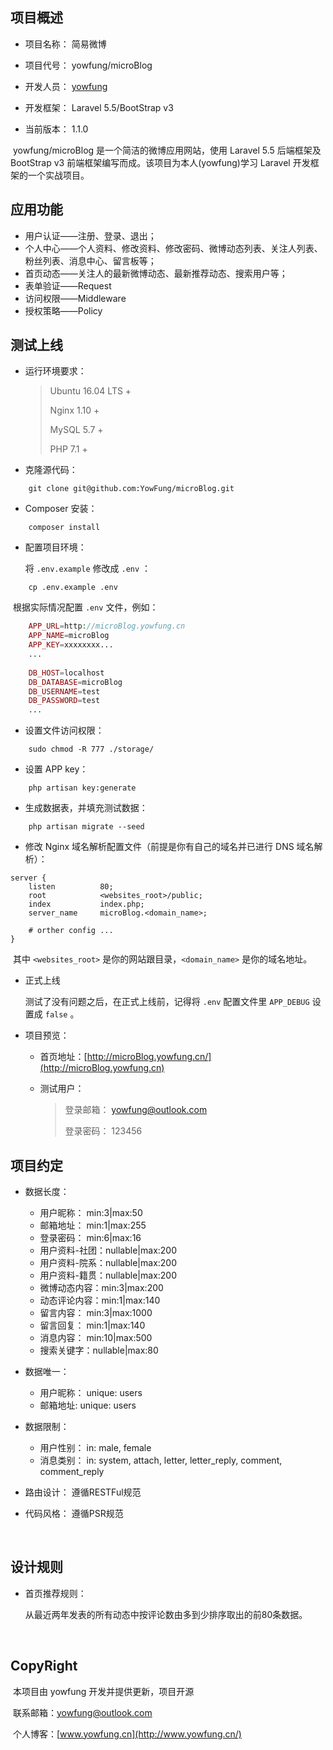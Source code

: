 ## 项目概述

- 项目名称： 简易微博

- 项目代号： yowfung/microBlog

- 开发人员： [yowfung](https://github.com/YowFung/)

- 开发框架： Laravel 5.5/BootStrap v3

- 当前版本： 1.1.0




​	yowfung/microBlog 是一个简洁的微博应用网站，使用 Laravel 5.5 后端框架及 BootStrap v3 前端框架编写而成。该项目为本人(yowfung)学习 Laravel 开发框架的一个实战项目。



## 应用功能

- 用户认证——注册、登录、退出；
- 个人中心——个人资料、修改资料、修改密码、微博动态列表、关注人列表、粉丝列表、消息中心、留言板等；
- 首页动态——关注人的最新微博动态、最新推荐动态、搜索用户等；
- 表单验证——Request
- 访问权限——Middleware
- 授权策略——Policy




## 测试上线

- 运行环境要求： 

    > Ubuntu 16.04 LTS +
    >
    > Nginx 1.10 +
    >
    > MySQL 5.7 +
    >
    > PHP 7.1 +

- 克隆源代码：
```shell
    git clone git@github.com:YowFung/microBlog.git
```

- Composer 安装：
```shell
    composer install
```

- 配置项目环境：

  ​将 `.env.example` 修改成 `.env` ：
```shell
    cp .env.example .env
```

​	根据实际情况配置 `.env` 文件，例如：

```php
    APP_URL=http://microBlog.yowfung.cn
    APP_NAME=microBlog
    APP_KEY=xxxxxxxx...
    ...
      
    DB_HOST=localhost
    DB_DATABASE=microBlog
    DB_USERNAME=test
    DB_PASSWORD=test
    ...
```

- 设置文件访问权限：
```shell
    sudo chmod -R 777 ./storage/
```

- 设置 APP key：
```shell
    php artisan key:generate
```

- 生成数据表，并填充测试数据：
```shell
    php artisan migrate --seed
```

- 修改 Nginx 域名解析配置文件（前提是你有自己的域名并已进行 DNS 域名解析）：
```nginx
server {
    listen          80;
    root            <websites_root>/public;
    index           index.php;
    server_name     microBlog.<domain_name>;
    
    # orther config ...
}
```
​	 其中 `<websites_root>` 是你的网站跟目录，`<domain_name>` 是你的域名地址。

- 正式上线

    测试了没有问题之后，在正式上线前，记得将 `.env` 配置文件里 `APP_DEBUG` 设置成 `false` 。


- 项目预览：
    - 首页地址：[http://microBlog.yowfung.cn/](http://microBlog.yowfung.cn)
    - 测试用户：

        > 登录邮箱： yowfung@outlook.com
        >
        > 登录密码： 123456




## 项目约定

- 数据长度：
    - 用户昵称： min:3|max:50
    - 邮箱地址： min:1|max:255
    - 登录密码： min:6|max:16
    - 用户资料-社团：nullable|max:200
    - 用户资料-院系：nullable|max:200
    - 用户资料-籍贯：nullable|max:200
    - 微博动态内容：min:3|max:200
    - 动态评论内容：min:1|max:140
    - 留言内容： min:3|max:1000
    - 留言回复： min:1|max:140
    - 消息内容： min:10|max:500
    - 搜索关键字：nullable|max:80

- 数据唯一：
    - 用户昵称： unique: users
    - 邮箱地址: unique: users

- 数据限制：
    - 用户性别： in: male, female
    - 消息类别： in: system, attach, letter, letter_reply, comment, comment_reply

- 路由设计：
    遵循RESTFul规范

- 代码风格：
    遵循PSR规范

    ​
## 设计规则

- 首页推荐规则：

  从最近两年发表的所有动态中按评论数由多到少排序取出的前80条数据。

  ​

## CopyRight

​	本项目由 yowfung 开发并提供更新，项目开源

​	联系邮箱：[yowfung@outlook.com](mailto:yowfung@outlook.com)

​	个人博客：[www.yowfung.cn](http://www.yowfung.cn/)
​    